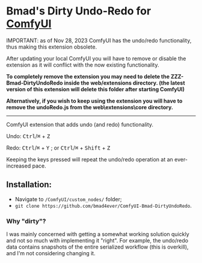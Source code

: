 # Bmad's Dirty Undo-Redo for [ComfyUI](https://github.com/comfyanonymous/ComfyUI)  


IMPORTANT: as of Nov 28, 2023 ComfyUI has the undo/redo functionality, thus making this extension obsolete.

After updating your local ComfyUI you will have to remove or disable the extension as it will conflict with the now existing functionality.

**To completely remove the extension you may need to delete the ZZZ-Bmad-DirtyUndoRedo inside the web/extensions directory. (the latest version of this extension will delete this folder after starting ComfyUI)**

**Alternatively, if you wish to keep using the extension you will have to remove the undoRedo.js from the web\extensions\core directory.**

__________________________________________________________________


ComfyUI extension that adds undo (and redo) functionality.

Undo: <kbd>Ctrl</kbd>/<kbd>⌘</kbd> + <kbd>Z</kbd> 

Redo: <kbd>Ctrl</kbd>/<kbd>⌘</kbd> + <kbd>Y</kbd> ; or <kbd>Ctrl</kbd>/<kbd>⌘</kbd> + <kbd>Shift</kbd> + <kbd>Z</kbd>

Keeping the keys pressed will repeat the undo/redo operation at an ever-increased pace.

## Installation:

- Navigate to `/ComfyUI/custom_nodes/` folder;
- `git clone https://github.com/bmad4ever/ComfyUI-Bmad-DirtyUndoRedo`.

### Why "dirty"?

I was mainly concerned with getting a somewhat working solution quickly and not so much with implementing it "right". For example, the undo/redo data contains snapshots of the entire serialized workflow (this is overkill), and I'm not considering changing it.
